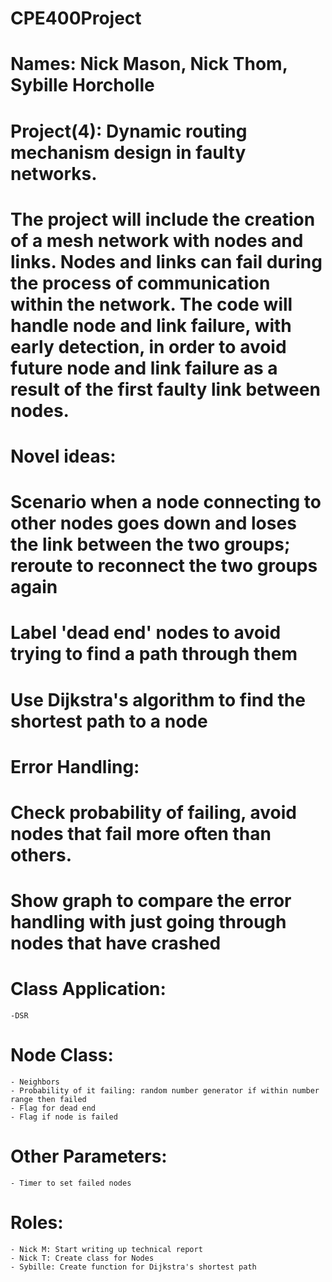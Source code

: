 # CPE400Project
# Names: Nick Mason, Nick Thom, Sybille Horcholle
# Project(4): Dynamic routing mechanism design in faulty networks. 
# The project will include the creation of a mesh network with nodes and links.  Nodes and links can fail during the process of communication within the network.  The code will handle node and link failure, with early detection, in order to avoid future node and link failure as a result of the first faulty link between nodes.  

# Novel ideas:
# Scenario when a node connecting to other nodes goes down and loses the link between the two groups; reroute to reconnect the two groups again
# Label 'dead end' nodes to avoid trying to find a path through them
# Use Dijkstra's algorithm to find the shortest path to a node

# Error Handling:
# Check probability of failing, avoid nodes that fail more often than others. 
# Show graph to compare the error handling with just going through nodes that have crashed
# Class Application:
	-DSR
# Node Class:
	- Neighbors
	- Probability of it failing: random number generator if within number range then failed
	- Flag for dead end
	- Flag if node is failed 
	
# Other Parameters:
	- Timer to set failed nodes

# Roles:
	- Nick M: Start writing up technical report
	- Nick T: Create class for Nodes
	- Sybille: Create function for Dijkstra's shortest path
